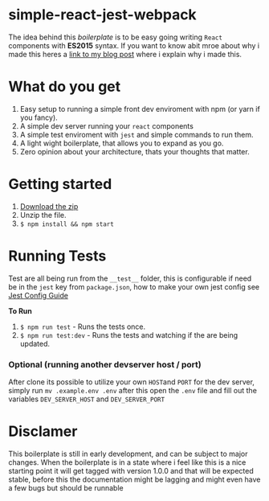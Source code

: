 # simple-react-jest-webpack

The idea behind this _boilerplate_ is to be easy going writing `React` components with **ES2015** syntax. If you want to know abit mroe about why i made this heres a [link to my blog post](http://medium.com) where i explain why i made this.

# What do you get
1. Easy setup to running a simple front dev enviroment with npm (or yarn if you fancy).
2. A simple dev server running your `react` components
3. A simple test enviroment with `jest` and simple commands to run them.
4. A light wight boilerplate, that allows you to expand as you go.
5. Zero opinion about your architecture, thats your thoughts that matter.


# Getting started
1. [Download the zip](https://github.com/Nopzen/simple-react-jest-webpack/archive/master.zip)
2. Unzip the file.
3. `$ npm install && npm start`

# Running Tests
Test are all being run from the `__test__` folder, this is configurable if need be in the `jest` key from `package.json`, how to make your own jest config see [Jest Config Guide](https://facebook.github.io/jest/docs/configuration.html)

**To Run**
1. `$ npm run test` - Runs the tests once.
2. `$ npm run test:dev` - Runs the tests and watching if the are being updated.

### Optional (running another devserver host / port)
After clone its possible to utilize your own `HOST`and `PORT` for the dev server, simply run `mv .example.env .env` after this open the `.env` file and fill out the variables `DEV_SERVER_HOST` and `DEV_SERVER_PORT`

# Disclamer
This boilerplate is still in early development, and can be subject to major changes. When the boilerplate is in a state where i feel like this is a nice starting point it will get tagged with version 1.0.0 and that will be expected stable, before this the documentation might be lagging and might even have a few bugs but should be runnable
